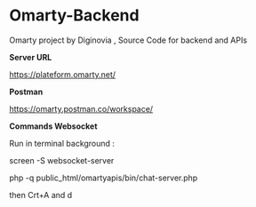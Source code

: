 # Omarty-Backend
Omarty project by Diginovia , Source Code for backend and APIs

**Server URL**

https://plateform.omarty.net/

**Postman**

https://omarty.postman.co/workspace/

**Commands Websocket**

Run in terminal background : 

screen -S websocket-server 

php -q public_html/omartyapis/bin/chat-server.php

then Crt+A and d



